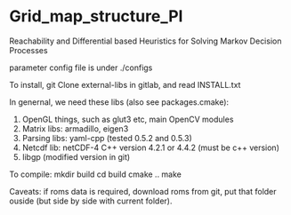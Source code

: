 # Grid_map_structure_PI
Reachability and Differential based Heuristics for Solving Markov Decision Processes

parameter config file is under ./configs

To install, git Clone external-libs in gitlab, and read INSTALL.txt

In genernal, we need these libs (also see packages.cmake):

1. OpenGL things, such as glut3 etc, main OpenCV modules
2. Matrix libs: armadillo, eigen3
3. Parsing libs: yaml-cpp (tested 0.5.2 and 0.5.3)
4. Netcdf lib: netCDF-4 C++ version 4.2.1 or 4.4.2 (must be c++ version)
5. libgp (modified version in git)

To compile:
  mkdir build
  cd build
  cmake ..
  make

Caveats:
  if roms data is required, download roms from git, put that folder ouside (but side by side with current folder).


